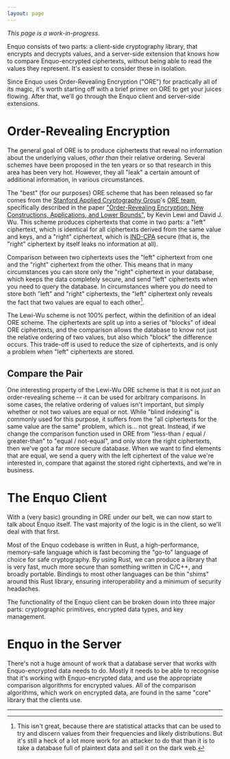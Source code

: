 ```yaml
---
layout: page
---
```

*This page is a work-in-progress.*

Enquo consists of two parts: a client-side cryptography library, that encrypts and decrypts values, and a server-side extension that knows how to compare Enquo-encrypted ciphertexts, without being able to read the values they represent.
It's easiest to consider these in isolation.

Since Enquo uses Order-Revealing Encryption ("ORE") for practically all of its magic, it's worth starting off with a brief primer on ORE to get your juices flowing.
After that, we'll go through the Enquo client and server-side extensions.


# Order-Revealing Encryption

The general goal of ORE is to produce ciphertexts that reveal no information about the underlying values, *other than* their relative ordering.
Several schemes have been proposed in the ten years or so that research in this area has been very hot.
However, they all "leak" a certain amount of additional information, in various circumstances.

The "best" (for our purposes) ORE scheme that has been released so far comes from the [Stanford Applied Cryptography Group](https://crypto.stanford.edu/)'s [ORE team](https://crypto.stanford.edu/ore/), specifically described in the paper ["Order-Revealing Encryption: New Constructions, Applications, and Lower Bounds"](https://eprint.iacr.org/2016/612.pdf), by Kevin Lewi and David J. Wu.
This scheme produces ciphertexts that come in two parts: a "left" ciphertext, which is identical for all ciphertexts derived from the same value and keys, and a "right" ciphertext, which is [IND-CPA](https://en.wikipedia.org/wiki/Ciphertext_indistinguishability#Indistinguishability_under_chosen-plaintext_attack_(IND-CPA)) secure (that is, the "right" ciphertext by itself leaks no information at all).

Comparison between two ciphertexts uses the "left" ciphertext from one and the "right" ciphertext from the other.
This means that in many circumstances you can store only the "right" ciphertext in your database, which keeps the data completely secure, and send "left" ciphertexts when you need to query the database.
In circumstances where you *do* need to store both "left" and "right" ciphertexts, the "left" ciphertext only reveals the fact that two values are equal to each other[^1].

The Lewi-Wu scheme is not 100% perfect, within the definition of an ideal ORE scheme.
The ciphertexts are split up into a series of "blocks" of ideal ORE ciphertexts, and the comparison allows the database to know not just the relative ordering of two values, but also which "block" the difference occurs.
This trade-off is used to reduce the size of ciphertexts, and is only a problem when "left" ciphertexts are stored.


## Compare the Pair

One interesting property of the Lewi-Wu ORE scheme is that it is not *just* an order-revealing scheme -- it can be used for arbitrary comparisons.
In some cases, the relative ordering of values isn't important, but simply whether or not two values are equal or not.
While "blind indexing" is commonly used for this purpose, it suffers from the "all ciphertexts for the same value are the same" problem, which is... not great.
Instead, if we change the comparison function used in ORE from "less-than / equal / greater-than" to "equal / not-equal", and only store the right ciphertexts, then we've got a far more secure database.
When we want to find elements that are equal, we send a query with the left ciphertext of the value we're interested in, compare that against the stored right ciphertexts, and we're in business.


# The Enquo Client

With a (very basic) grounding in ORE under our belt, we can now start to talk about Enquo itself.
The vast majority of the logic is in the client, so we'll deal with that first.

Most of the Enquo codebase is written in Rust, a high-performance, memory-safe language which is fast becoming the "go-to" language of choice for safe cryptography.
By using Rust, we can produce a library that is very fast, much more secure than something written in C/C++, and broadly portable.
Bindings to most other languages can be thin "shims" around this Rust library, ensuring interoperability and a minimum of security headaches.

The functionality of the Enquo client can be broken down into three major parts: cryptographic primitives, encrypted data types, and key management.


# Enquo in the Server

There's not a huge amount of work that a database server that works with Enquo-encrypted data needs to do.
Mostly it needs to be able to recognise that it's working with Enquo-encrypted data, and use the appropriate comparison algorithms for encrypted values.
All of the comparison algorithms, which work on encrypted data, are found in the same "core" library that the clients use.

-----


[^1]: This isn't great, because there are statistical attacks that can be used to try and discern values from their frequencies and likely distributions.
    But it's still a heck of a lot more work for an attacker to do that than it is to take a database full of plaintext data and sell it on the dark web.
